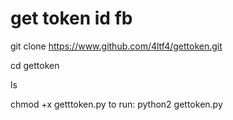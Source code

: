 # get token id fb
git clone https://www.github.com/4ltf4/gettoken.git


cd gettoken

ls

chmod +x getttoken.py
to run: 
python2 gettoken.py
